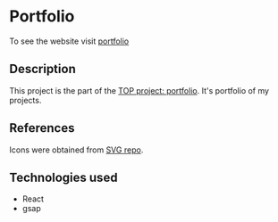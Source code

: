 # Portfolio
To see the website visit [portfolio](https://vercel.com/juliashlykovas-projects/portfolio-oopz)
## Description
This project is the part of the [TOP project: portfolio](https://www.theodinproject.com/lessons/node-path-advanced-html-and-css-personal-portfolio). It's portfolio of my projects.
## References
Icons were obtained from [SVG repo](https://www.svgrepo.com/).
## Technologies used
- React
- gsap